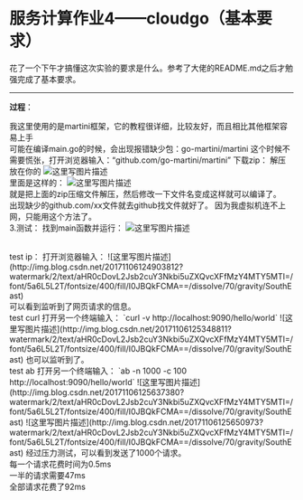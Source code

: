 # 服务计算作业4——cloudgo（基本要求）

花了一个下午才搞懂这次实验的要求是什么。参考了大佬的README.md之后才勉强完成了基本要求。


-------------------
**过程**：

我这里使用的是martini框架，它的教程很详细，比较友好，而且相比其他框架容易上手</br>
可能在编译main.go的时候，会出现报错缺少包：go-martini/martini
这个时候不需要慌张，打开浏览器输入：“github.com/go-martini/martini”
下载zip：
解压放在你的
![这里写图片描述](http://img.blog.csdn.net/20171106124318851?watermark/2/text/aHR0cDovL2Jsb2cuY3Nkbi5uZXQvcXFfMzY4MTY5MTI=/font/5a6L5L2T/fontsize/400/fill/I0JBQkFCMA==/dissolve/70/gravity/SouthEast)
</br>
里面是这样的：
![这里写图片描述](http://img.blog.csdn.net/20171106124421843?watermark/2/text/aHR0cDovL2Jsb2cuY3Nkbi5uZXQvcXFfMzY4MTY5MTI=/font/5a6L5L2T/fontsize/400/fill/I0JBQkFCMA==/dissolve/70/gravity/SouthEast)
</br>
就是把上面的zip压缩文件解压，然后修改一下文件名变成这样就可以编译了。</br>
出现缺少的github.com/xx文件就去github找文件就好了。
因为我虚拟机连不上网，只能用这个方法了。
</br>
3.测试：
找到main函数并运行：
![这里写图片描述](http://img.blog.csdn.net/20171106124721005?watermark/2/text/aHR0cDovL2Jsb2cuY3Nkbi5uZXQvcXFfMzY4MTY5MTI=/font/5a6L5L2T/fontsize/400/fill/I0JBQkFCMA==/dissolve/70/gravity/SouthEast)

</br>
test ip：
打开浏览器输入：
![这里写图片描述](http://img.blog.csdn.net/20171106124903812?watermark/2/text/aHR0cDovL2Jsb2cuY3Nkbi5uZXQvcXFfMzY4MTY5MTI=/font/5a6L5L2T/fontsize/400/fill/I0JBQkFCMA==/dissolve/70/gravity/SouthEast)
</br>
可以看到监听到了网页请求的信息。
</br>
test curl
打开另一个终端输入：
`curl -v http://localhost:9090/hello/world`
![这里写图片描述](http://img.blog.csdn.net/20171106125348811?watermark/2/text/aHR0cDovL2Jsb2cuY3Nkbi5uZXQvcXFfMzY4MTY5MTI=/font/5a6L5L2T/fontsize/400/fill/I0JBQkFCMA==/dissolve/70/gravity/SouthEast)
也可以监听到了。
</br>
test ab
打开另一个终端输入：
`ab -n 1000 -c 100 http://localhost:9090/hello/world`
![这里写图片描述](http://img.blog.csdn.net/20171106125637380?watermark/2/text/aHR0cDovL2Jsb2cuY3Nkbi5uZXQvcXFfMzY4MTY5MTI=/font/5a6L5L2T/fontsize/400/fill/I0JBQkFCMA==/dissolve/70/gravity/SouthEast)
![这里写图片描述](http://img.blog.csdn.net/20171106125650973?watermark/2/text/aHR0cDovL2Jsb2cuY3Nkbi5uZXQvcXFfMzY4MTY5MTI=/font/5a6L5L2T/fontsize/400/fill/I0JBQkFCMA==/dissolve/70/gravity/SouthEast)
经过压力测试，可以看到发送了1000个请求。</br>
每一个请求花费时间为0.5ms</br>
一半的请求需要47ms</br>
全部请求花费了92ms</br>
